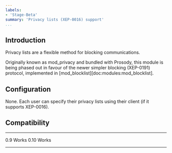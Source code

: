 ```yaml
---
labels:
- 'Stage-Beta'
summary: 'Privacy lists (XEP-0016) support'
...
```


Introduction
------------

Privacy lists are a flexible method for blocking communications.

Originally known as mod\_privacy and bundled with Prosody, this module
is being phased out in favour of the newer simpler blocking (XEP-0191)
protocol, implemented in [mod\_blocklist][doc:modules:mod_blocklist].

Configuration
-------------

None. Each user can specify their privacy lists using their client (if
it supports XEP-0016).

Compatibility
-------------

  ------ -------
  0.9    Works
  0.10   Works
  ------ -------
